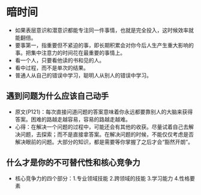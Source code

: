 # 暗时间
* 如果表层意识和潜意识都能专注同一件事情，也就是完全投入，这时候效率就能翻倍。
* 要事第一，指重要但不紧迫的事，即长期积累会对你今后人生产生重大影响的事。把集中注意力的时间花在最重要的事情上。
* 看一个人，只要看他读的书和见的人。
* 看中过程，而不是单次的结果。
* 普通人从自己的错误中学习，聪明人从别人的错误中学习。

## 遇到问题为什么应该自己动手
* 原文(P121)：每次直接问道问题的答案意味着你永远都要靠别人的大脑来获得答案。困难的路越走越容易，容易的路越走越难。
* 心得：在解决一个问题的过程中，可能还会有其他的收获。尽量试着自己去解决问题，去探索；而不是直接拿答案。在解决问题的时候，不能仅仅考虑是否解决眼前的问题。大部分的知识，都是需要等你掌握了之后才会“豁然开朗”。

## 什么才是你的不可替代性和核心竞争力
* 核心竞争力的四个部分：1.专业领域技能 2.跨领域的技能 3.学习能力 4.性格要素

 

